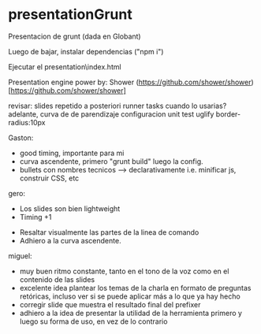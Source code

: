 presentationGrunt
=================

Presentacion de grunt (dada en Globant)

Luego de bajar, instalar dependencias ("npm i")

Ejecutar el presentation\index.html

Presentation engine power by: Shower (https://github.com/shower/shower)[https://github.com/shower/shower]



revisar:
slides repetido a posteriori
runner tasks
cuando lo usarias? adelante, curva de de parendizaje
configuracion
unit test
uglify
border-radius:10px


Gaston:
- good timing, importante para mi
- curva ascendente, primero "grunt build" luego la config.
- bullets con nombres tecnicos --> declarativamente i.e. minificar js, construir CSS, etc

gero:
+ Los slides son bien lightweight
+ Timing +1
- Resaltar visualmente las partes de la linea de comando
- Adhiero a la curva ascendente.

miguel:
- muy buen ritmo constante, tanto en el tono de la voz como en el contenido de las slides
- excelente idea plantear los temas de la charla en formato de preguntas retóricas, incluso ver si se puede aplicar más a lo que ya hay hecho
- corregir slide que muestra el resultado final del prefixer
- adhiero a la idea de presentar la utilidad de la herramienta primero y luego su forma de uso, en vez de lo contrario